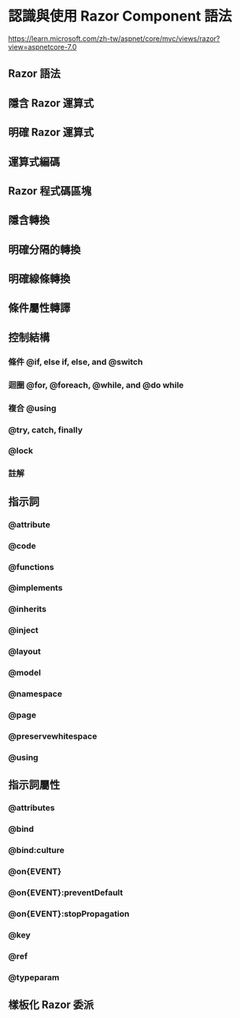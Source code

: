# 認識與使用 Razor Component 語法

https://learn.microsoft.com/zh-tw/aspnet/core/mvc/views/razor?view=aspnetcore-7.0

## Razor 語法

## 隱含 Razor 運算式

## 明確 Razor 運算式

## 運算式編碼

## Razor 程式碼區塊

## 隱含轉換

## 明確分隔的轉換

## 明確線條轉換

## 條件屬性轉譯

## 控制結構

### 條件 @if, else if, else, and @switch

### 迴圈 @for, @foreach, @while, and @do while

### 複合 @using

### @try, catch, finally

### @lock

### 註解

## 指示詞

### @attribute

### @code

### @functions

### @implements

### @inherits

### @inject

### @layout

### @model

### @namespace

### @page

### @preservewhitespace

### @using

## 指示詞屬性

### @attributes

### @bind

### @bind:culture

### @on{EVENT}

### @on{EVENT}:preventDefault

### @on{EVENT}:stopPropagation

### @key

### @ref

### @typeparam

## 樣板化 Razor 委派

## 

## 

## 

## 

## 

## 

## 

## 

## 

## 



